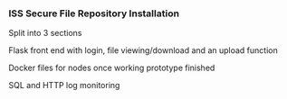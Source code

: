 ### ISS Secure File Repository Installation #############

Split into 3 sections

Flask front end with login, file viewing/download and an upload function

Docker files for nodes once working prototype finished

SQL and HTTP log monitoring


<!--
**tbuildssd2022/tbuildssd2022** is a ✨ _special_ ✨ repository because its `README.md` (this file) appears on your GitHub profile.

Here are some ideas to get you started:

- 🔭 I’m currently working on ...
- 🌱 I’m currently learning ...
- 👯 I’m looking to collaborate on ...
- 🤔 I’m looking for help with ...
- 💬 Ask me about ...
- 📫 How to reach me: ...
- 😄 Pronouns: ...
- ⚡ Fun fact: ...
-->

